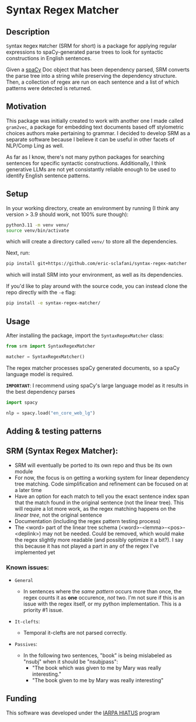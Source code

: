 # Syntax Regex Matcher

## Description

`S`yntax `R`egex `M`atcher (SRM for short) is a package for applying regular expressions to spaCy-generated parse trees to look for syntactic constructions in English sentences. 

Given a [spaCy](https://spacy.io/usage/spacy-101) Doc object that has been dependency parsed, SRM converts the parse tree into a string while preserving the dependency structure. Then, a collection of regex are run on each sentence and a list of which patterns were detected is returned. 

## Motivation

This package was initially created to work with another one I made called `gram2vec`, a package for embedding text documents based off stylometric choices authors make pertaining to grammar. I decided to develop SRM as a separate software because I believe it can be useful in other facets of NLP/Comp Ling as well.

As far as I know, there's not many python packages for searching sentences for specific syntactic constructions. Additionally, I think generative LLMs are not yet consistantly reliable enough to be used to identify English sentence patterns. 

## Setup

In your working directory, create an environment by running (I think any version > 3.9 should work, not 100% sure though):
```bash
python3.11 -m venv venv/
source venv/bin/activate
```
which will create a directory called `venv/` to store all the dependencies. 

Next, run:
```bash
pip install git+https://github.com/eric-sclafani/syntax-regex-matcher
```
which will install SRM into your environment, as well as its dependencies.

If you'd like to play around with the source code, you can instead clone the repo directly with the `-e` flag:
```bash
pip install -e syntax-regex-matcher/
```

## Usage

After installing the package, import the `SyntaxRegexMatcher` class:
```python
from srm import SyntaxRegexMatcher

matcher = SyntaxRegexMatcher()
```
The regex matcher processes spaCy generated documents, so a spaCy language model is required. 

**`IMPORTANT`**: I recommend using spaCy's large language model as it results in the best dependency parses
```python
import spacy

nlp = spacy.load("en_core_web_lg")
```

## Adding & testing patterns

## SRM (Syntax Regex Matcher):
- SRM will eventually be ported to its own repo and thus be its own module
- For now, the focus is on getting a working system for linear dependency tree matching. Code simplification and refinement can be focused on at a later time
- Have an option for each match to tell you the exact sentence index span that the match found in the original sentence (not the linear tree). This will require a lot more work, as the regex matching happens on the _linear tree_, not the original sentence 
- Documentation (including the regex pattern testing process)
- The \<word\> part of the linear tree schema (\<word\>-\<lemma\>-\<pos\>-\<deplink\>) may not be needed. Could be removed, which would make the regex slightly more readable (and possibly optimize it a bit?). I say this because it has not played a part in any of the regex I've implemented yet

### Known issues:

- `General`
    - In sentences where the _same pattern_ occurs more than once, the regex counts it as **one** occurence, _not_ two. I'm not sure if this is an issue with the regex itself, or my python implementation. This is a priority \#1 issue.

- `It-clefts`:
    - Temporal it-clefts are not parsed correctly. 

- `Passives`:
    - In the following two sentences, "book" is being mislabeled as "nsubj" when it should be "nsubjpass":
        - "The book which was given to me by Mary was really interesting."
        - "The book given to me by Mary was really interesting"


## Funding
This software was developed under the [IARPA HIATUS](https://www.iarpa.gov/research-programs/hiatus) program